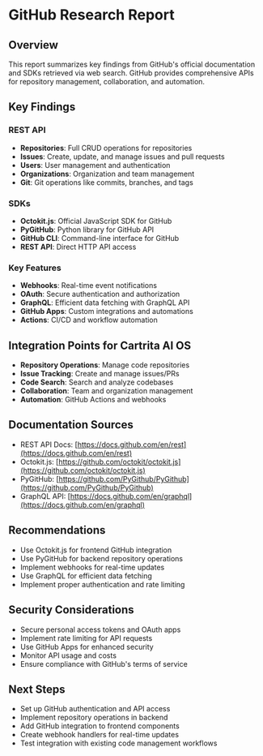 # GitHub Research Report

## Overview

This report summarizes key findings from GitHub's official documentation and SDKs retrieved via web search. GitHub provides comprehensive APIs for repository management, collaboration, and automation.

## Key Findings

### REST API

- **Repositories**: Full CRUD operations for repositories
- **Issues**: Create, update, and manage issues and pull requests
- **Users**: User management and authentication
- **Organizations**: Organization and team management
- **Git**: Git operations like commits, branches, and tags

### SDKs

- **Octokit.js**: Official JavaScript SDK for GitHub
- **PyGitHub**: Python library for GitHub API
- **GitHub CLI**: Command-line interface for GitHub
- **REST API**: Direct HTTP API access

### Key Features

- **Webhooks**: Real-time event notifications
- **OAuth**: Secure authentication and authorization
- **GraphQL**: Efficient data fetching with GraphQL API
- **GitHub Apps**: Custom integrations and automations
- **Actions**: CI/CD and workflow automation

## Integration Points for Cartrita AI OS

- **Repository Operations**: Manage code repositories
- **Issue Tracking**: Create and manage issues/PRs
- **Code Search**: Search and analyze codebases
- **Collaboration**: Team and organization management
- **Automation**: GitHub Actions and webhooks

## Documentation Sources

- REST API Docs: [https://docs.github.com/en/rest](https://docs.github.com/en/rest)
- Octokit.js: [https://github.com/octokit/octokit.js](https://github.com/octokit/octokit.js)
- PyGitHub: [https://github.com/PyGithub/PyGithub](https://github.com/PyGithub/PyGithub)
- GraphQL API: [https://docs.github.com/en/graphql](https://docs.github.com/en/graphql)

## Recommendations

- Use Octokit.js for frontend GitHub integration
- Use PyGitHub for backend repository operations
- Implement webhooks for real-time updates
- Use GraphQL for efficient data fetching
- Implement proper authentication and rate limiting

## Security Considerations

- Secure personal access tokens and OAuth apps
- Implement rate limiting for API requests
- Use GitHub Apps for enhanced security
- Monitor API usage and costs
- Ensure compliance with GitHub's terms of service

## Next Steps

- Set up GitHub authentication and API access
- Implement repository operations in backend
- Add GitHub integration to frontend components
- Create webhook handlers for real-time updates
- Test integration with existing code management workflows
